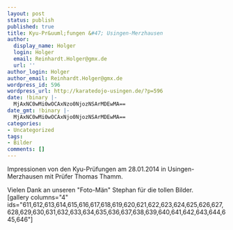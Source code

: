 ```yaml
---
layout: post
status: publish
published: true
title: Kyu-Pr&uuml;fungen &#47; Usingen-Merzhausen
author:
  display_name: Holger
  login: Holger
  email: Reinhardt.Holger@gmx.de
  url: ''
author_login: Holger
author_email: Reinhardt.Holger@gmx.de
wordpress_id: 596
wordpress_url: http://karatedojo-usingen.de/?p=596
date: !binary |-
  MjAxNC0wMi0wOCAxNzo0NjozNSArMDEwMA==
date_gmt: !binary |-
  MjAxNC0wMi0wOCAxNjo0NjozNSArMDEwMA==
categories:
- Uncategorized
tags:
- Bilder
comments: []
---
```

<p>Impressionen von den Kyu-Pr&uuml;fungen am 28.01.2014 in Usingen-Merzhausen mit Pr&uuml;fer Thomas Thamm.</p>
<p>Vielen Dank an unseren "Foto-M&auml;n" Stephan f&uuml;r die tollen Bilder.<br />
[gallery columns="4" ids="611,612,613,614,615,616,617,618,619,620,621,622,623,624,625,626,627,628,629,630,631,632,633,634,635,636,637,638,639,640,641,642,643,644,645,646"]</p>

